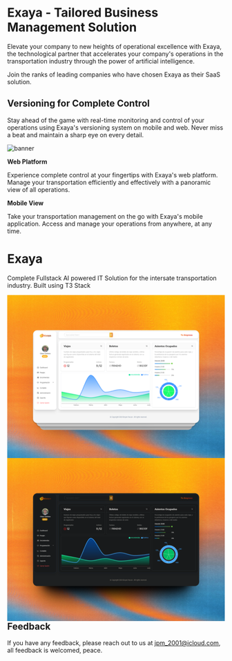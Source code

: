 Exaya - Tailored Business Management Solution
=============================================

Elevate your company to new heights of operational excellence with Exaya, the technological partner that accelerates your company's operations in the transportation industry through the power of artificial intelligence.

Join the ranks of leading companies who have chosen Exaya as their SaaS solution.

Versioning for Complete Control
---------------------------------

Stay ahead of the game with real-time monitoring and control of your operations using Exaya's versioning system on mobile and web. Never miss a beat and maintain a sharp eye on every detail.

![banner](http://exaya.netlify.app/_next/static/media/responsive-hero.86b3f3e3.svg)

**Web Platform**

Experience complete control at your fingertips with Exaya's web platform. Manage your transportation efficiently and effectively with a panoramic view of all operations.

**Mobile View**

Take your transportation management on the go with Exaya's mobile application. Access and manage your operations from anywhere, at any time.

# Exaya

Complete Fullstack AI powered IT Solution for the intersate transportation industry. Built using T3 Stack

<img align="left" alt="light-mode"  src="/public/repo-cover-light.png">

<img align="left" alt="darl-mode"  src="/public/repo-cover-dark.png">

## Feedback

If you have any feedback, please reach out to us at jpm_2001@icloud.com, all feedback is welcomed, peace.
